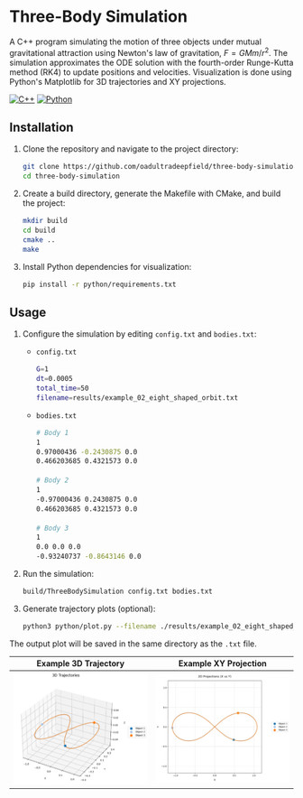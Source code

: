 # Three-Body Simulation

A C++ program simulating the motion of three objects under mutual gravitational attraction using Newton's law of gravitation, $F = GMm/r^2$. The simulation approximates the ODE solution with the fourth-order Runge-Kutta method (RK4) to update positions and velocities. Visualization is done using Python's Matplotlib for 3D trajectories and XY projections.

[![C++](https://img.shields.io/badge/C%2B%2B-00599C?style=flat&logo=C%2B%2B&logoColor=white)](https://isocpp.org/)
[![Python](https://img.shields.io/badge/Python-3776AB?style=flat&logo=Python&logoColor=white)](https://www.python.org/)

## Installation

1. Clone the repository and navigate to the project directory:

   ```bash
   git clone https://github.com/oadultradeepfield/three-body-simulation.git
   cd three-body-simulation
   ```

2. Create a build directory, generate the Makefile with CMake, and build the project:

   ```bash
   mkdir build
   cd build
   cmake ..
   make
   ```

3. Install Python dependencies for visualization:

   ```bash
   pip install -r python/requirements.txt
   ```

## Usage

1. Configure the simulation by editing `config.txt` and `bodies.txt`:

   - `config.txt`

     ```bash
     G=1
     dt=0.0005
     total_time=50
     filename=results/example_02_eight_shaped_orbit.txt
     ```

   - `bodies.txt`

     ```bash
     # Body 1
     1
     0.97000436 -0.2430875 0.0
     0.466203685 0.4321573 0.0

     # Body 2
     1
     -0.97000436 0.2430875 0.0
     0.466203685 0.4321573 0.0

     # Body 3
     1
     0.0 0.0 0.0
     -0.93240737 -0.8643146 0.0
     ```

2. Run the simulation:

   ```bash
   build/ThreeBodySimulation config.txt bodies.txt
   ```

3. Generate trajectory plots (optional):

   ```bash
   python3 python/plot.py --filename ./results/example_02_eight_shaped_orbit.txt
   ```

The output plot will be saved in the same directory as the `.txt` file.

|                            **Example 3D Trajectory**                            |                             **Example XY Projection**                              |
| :-----------------------------------------------------------------------------: | :--------------------------------------------------------------------------------: |
| ![Example 3D Trajectory](/results/example_02_eight_shaped_orbit_trajectory.png) | ![Example 2D Projection](/results/example_02_eight_shaped_orbit_2d_projection.png) |
